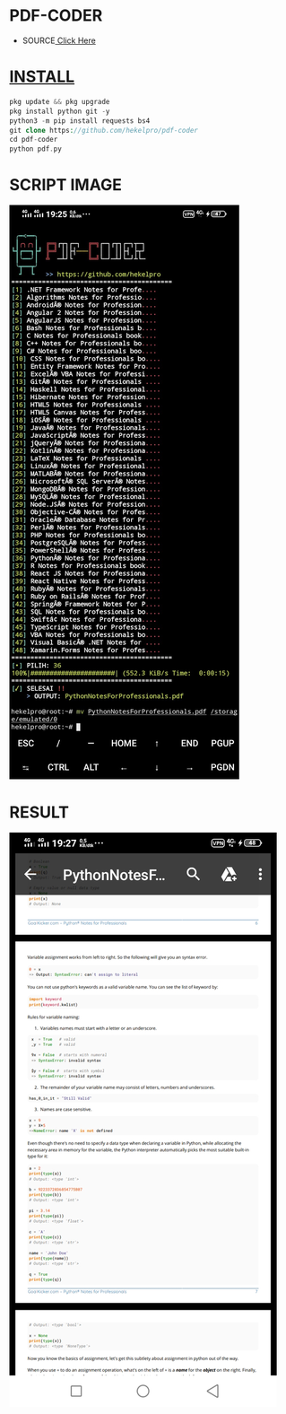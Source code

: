 # PDF-CODER
+ SOURCE<a href="https://books.goalkicker.com/"> Click Here<br>
# INSTALL
```php
pkg update && pkg upgrade
pkg install python git -y
python3 -m pip install requests bs4
git clone https://github.com/hekelpro/pdf-coder
cd pdf-coder
python pdf.py
```
# SCRIPT IMAGE
![ss](https://github.com/hekelpro/pdf-coder/blob/main/screenshot/Screenshot_2020_1010_192551.jpg)
# RESULT
![result](https://github.com/hekelpro/pdf-coder/blob/main/screenshot/Screenshot_20201010_192702.jpg)


